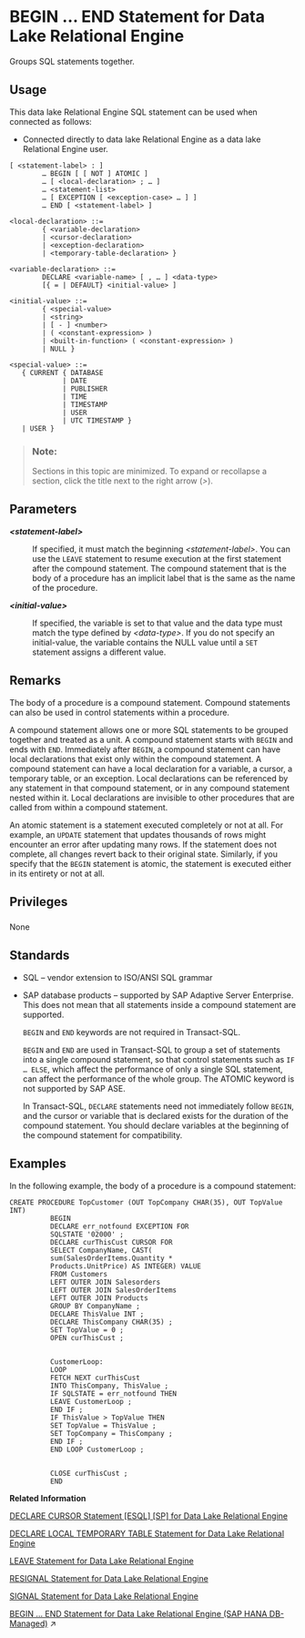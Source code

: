 <!-- loioa6142def84f2101591f2a40a1dd6cb20 -->

# BEGIN … END Statement for Data Lake Relational Engine

Groups SQL statements together.



<a name="loioa6142def84f2101591f2a40a1dd6cb20__section_ovp_dvr_znb"/>

## Usage

This data lake Relational Engine SQL statement can be used when connected as follows:

-   Connected directly to data lake Relational Engine as a data lake Relational Engine user.



```
[ <statement-label> : ]
        … BEGIN [ [ NOT ] ATOMIC ]
        … [ <local-declaration> ; … ]
        … <statement-list>
        … [ EXCEPTION [ <exception-case> … ] ]
        … END [ <statement-label> ]
```

```
<local-declaration> ::=
        { <variable-declaration> 
        | <cursor-declaration> 
        | <exception-declaration> 
        | <temporary-table-declaration> }
```

```
<variable-declaration> ::=
        DECLARE <variable-name> [ , … ] <data-type> 
        [{ = | DEFAULT} <initial-value> ]
```

```
<initial-value> ::=
        { <special-value> 
        | <string> 
        | [ - ] <number> 
        | ( <constant-expression> ) 
        | <built-in-function> ( <constant-expression> ) 
        | NULL }
```

```
<special-value> ::=
   { CURRENT { DATABASE 
             | DATE 
             | PUBLISHER 
             | TIME 
             | TIMESTAMP 
             | USER 
             | UTC TIMESTAMP } 
   | USER }
```



> ### Note:  
> Sections in this topic are minimized. To expand or recollapse a section, click the title next to the right arrow \(*\>*\).



<a name="loioa6142def84f2101591f2a40a1dd6cb20__begin_end_param1"/>

## Parameters


<dl>
<dt><b>

*<statement-label\>*

</b></dt>
<dd>

If specified, it must match the beginning *<statement-label\>*. You can use the `LEAVE` statement to resume execution at the first statement after the compound statement. The compound statement that is the body of a procedure has an implicit label that is the same as the name of the procedure.



</dd><dt><b>

*<initial-value\>*

</b></dt>
<dd>

If specified, the variable is set to that value and the data type must match the type defined by *<data-type\>*. If you do not specify an initial-value, the variable contains the NULL value until a `SET` statement assigns a different value.



</dd>
</dl>



<a name="loioa6142def84f2101591f2a40a1dd6cb20__begin_end_remarks1"/>

## Remarks

The body of a procedure is a compound statement. Compound statements can also be used in control statements within a procedure.

A compound statement allows one or more SQL statements to be grouped together and treated as a unit. A compound statement starts with `BEGIN` and ends with `END`. Immediately after `BEGIN`, a compound statement can have local declarations that exist only within the compound statement. A compound statement can have a local declaration for a variable, a cursor, a temporary table, or an exception. Local declarations can be referenced by any statement in that compound statement, or in any compound statement nested within it. Local declarations are invisible to other procedures that are called from within a compound statement.

An atomic statement is a statement executed completely or not at all. For example, an `UPDATE` statement that updates thousands of rows might encounter an error after updating many rows. If the statement does not complete, all changes revert back to their original state. Similarly, if you specify that the `BEGIN` statement is atomic, the statement is executed either in its entirety or not at all.



<a name="loioa6142def84f2101591f2a40a1dd6cb20__begin_end_privileges1"/>

## Privileges



### 

None



<a name="loioa6142def84f2101591f2a40a1dd6cb20__begin_end_standards1"/>

## Standards

-   SQL – vendor extension to ISO/ANSI SQL grammar
-   SAP database products – supported by SAP Adaptive Server Enterprise. This does not mean that all statements inside a compound statement are supported.

    `BEGIN` and `END` keywords are not required in Transact-SQL.

    `BEGIN` and `END` are used in Transact-SQL to group a set of statements into a single compound statement, so that control statements such as `IF … ELSE`, which affect the performance of only a single SQL statement, can affect the performance of the whole group. The ATOMIC keyword is not supported by SAP ASE.

    In Transact-SQL, `DECLARE` statements need not immediately follow `BEGIN`, and the cursor or variable that is declared exists for the duration of the compound statement. You should declare variables at the beginning of the compound statement for compatibility.




<a name="loioa6142def84f2101591f2a40a1dd6cb20__begin_end_examples1"/>

## Examples

In the following example, the body of a procedure is a compound statement:

```
CREATE PROCEDURE TopCustomer (OUT TopCompany CHAR(35), OUT TopValue INT)
          BEGIN
          DECLARE err_notfound EXCEPTION FOR
          SQLSTATE '02000' ;
          DECLARE curThisCust CURSOR FOR
          SELECT CompanyName, CAST(
          sum(SalesOrderItems.Quantity *
          Products.UnitPrice) AS INTEGER) VALUE
          FROM Customers
          LEFT OUTER JOIN Salesorders
          LEFT OUTER JOIN SalesOrderItems
          LEFT OUTER JOIN Products
          GROUP BY CompanyName ;
          DECLARE ThisValue INT ;
          DECLARE ThisCompany CHAR(35) ;
          SET TopValue = 0 ;
          OPEN curThisCust ;
          
          
          CustomerLoop:
          LOOP
          FETCH NEXT curThisCust
          INTO ThisCompany, ThisValue ;
          IF SQLSTATE = err_notfound THEN
          LEAVE CustomerLoop ;
          END IF ;
          IF ThisValue > TopValue THEN
          SET TopValue = ThisValue ;
          SET TopCompany = ThisCompany ;
          END IF ;
          END LOOP CustomerLoop ;
          
          
          CLOSE curThisCust ;
          END
```

**Related Information**  


[DECLARE CURSOR Statement \[ESQL\] \[SP\] for Data Lake Relational Engine](declare-cursor-statement-esql-sp-for-data-lake-relational-engine-a61ac0b.md "Declares a cursor. Cursors are the primary means for manipulating the results of queries.")

[DECLARE LOCAL TEMPORARY TABLE Statement for Data Lake Relational Engine](declare-local-temporary-table-statement-for-data-lake-relational-engine-a61b247.md "Declares a local temporary table.")

[LEAVE Statement for Data Lake Relational Engine](leave-statement-for-data-lake-relational-engine-a6206e0.md "Continues execution by leaving a compound statement or LOOP.")

[RESIGNAL Statement for Data Lake Relational Engine](resignal-statement-for-data-lake-relational-engine-a6233dc.md "Resignals an exception condition.")

[SIGNAL Statement for Data Lake Relational Engine](signal-statement-for-data-lake-relational-engine-a6266b2.md "Lets you raise an exception condition.")

[BEGIN … END Statement for Data Lake Relational Engine (SAP HANA DB-Managed)](https://help.sap.com/viewer/a898e08b84f21015969fa437e89860c8/2024_3_QRC/en-US/cfaf187bc70744e192136ee62c3b65b6.html "Groups SQL statements together.") :arrow_upper_right:

